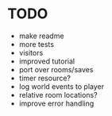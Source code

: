
# TODO

- make readme
- more tests
- visitors
- improved tutorial
- port over rooms/saves
- timer resource?
- log world events to player
- relative room locations?
- improve error handling


